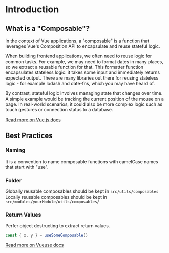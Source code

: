 # Introduction

## What is a "Composable"?

In the context of Vue applications, a "composable" is a function that leverages Vue's Composition API to encapsulate and reuse stateful logic.

When building frontend applications, we often need to reuse logic for common tasks. For example, we may need to format dates in many places, so we extract a reusable function for that. This formatter function encapsulates stateless logic: it takes some input and immediately returns expected output. There are many libraries out there for reusing stateless logic - for example lodash and date-fns, which you may have heard of.

By contrast, stateful logic involves managing state that changes over time. A simple example would be tracking the current position of the mouse on a page. In real-world scenarios, it could also be more complex logic such as touch gestures or connection status to a database.

[Read more on Vue.js docs](https://vuejs.org/guide/reusability/composables.html)

## Best Practices

### Naming

It is a convention to name composable functions with camelCase names that start with "use".

### Folder

Globally reusable composables should be kept in `src/utils/composables`
Locally reusable composables should be kept in  `src/modules/yourModule/utils/composables/`

### Return Values

Perfer object destructing to extract return values. 

```js
const { x, y } = useSomeComposable()
```

[Read more on Vueuse docs](https://vueuse.org/guide/best-practice.html)
